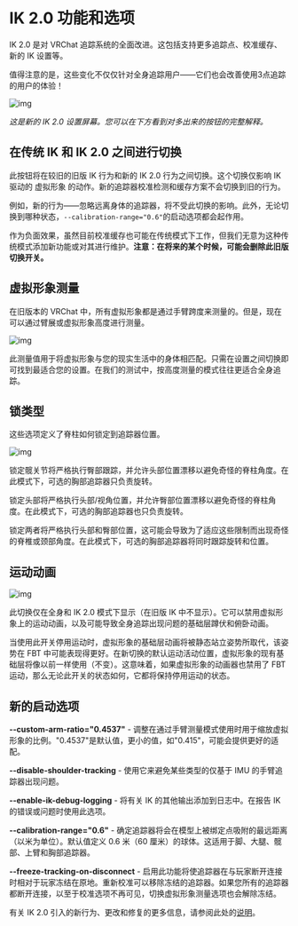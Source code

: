 # IK 2.0 功能和选项

IK 2.0 是对 VRChat 追踪系统的全面改进。这包括支持更多追踪点、校准缓存、新的 IK 设置等。

值得注意的是，这些变化不仅仅针对全身追踪用户——它们也会改善使用3点追踪的用户的体验！

![img](/docs.vrchat.com/images/ik-20-features-and-options-1.png)

*这是新的 IK 2.0 设置屏幕。您可以在下方看到对多出来的按钮的完整解释。*

## 在传统 IK 和 IK 2.0 之间进行切换

此按钮将在较旧的旧版 IK 行为和新的 IK 2.0 行为之间切换。这个切换仅影响 IK 驱动的 虚拟形象 的动作。新的追踪器校准检测和缓存方案不会切换到旧的行为。

例如，新的行为——忽略远离身体的追踪器，将不受此切换的影响。此外，无论切换到哪种状态，`--calibration-range="0.6"`的启动选项都会起作用。

作为负面效果，虽然目前校准缓存也可能在传统模式下工作，但我们无意为这种传统模式添加新功能或对其进行维护。**注意：在将来的某个时候，可能会删除此旧版切换开关。**

## 虚拟形象测量

在旧版本的 VRChat 中，所有虚拟形象都是通过手臂跨度来测量的。但是，现在可以通过臂展或虚拟形象高度进行测量。

![img](/docs.vrchat.com/images/ik-20-features-and-options-2.gif)

此测量值用于将虚拟形象与您的现实生活中的身体相匹配。只需在设置之间切换即可找到最适合您的设置。在我们的测试中，按高度测量的模式往往更适合全身追踪。

## 锁类型

这些选项定义了脊柱如何锁定到追踪器位置。

![img](/docs.vrchat.com/images/ik-20-features-and-options-3.gif)

锁定髋关节将严格执行臀部跟踪，并允许头部位置漂移以避免奇怪的脊柱角度。在此模式下，可选的胸部追踪器只负责旋转。

锁定头部将严格执行头部/视角位置，并允许臀部位置漂移以避免奇怪的脊柱角度。在此模式下，可选的胸部追踪器也只负责旋转。

锁定两者将严格执行头部和臀部位置，这可能会导致为了适应这些限制而出现奇怪的脊椎或颈部角度。在此模式下，可选的胸部追踪器将同时跟踪旋转和位置。

## 运动动画

![img](/docs.vrchat.com/images/ik-20-features-and-options-4.png)

此切换仅在全身和 IK 2.0 模式下显示（在旧版 IK 中不显示）。它可以禁用虚拟形象上的运动动画，以及可能导致全身追踪出现问题的基础层蹲伏和俯卧动画。

当使用此开关停用运动时，虚拟形象的基础层动画将被静态站立姿势所取代，该姿势在 FBT 中可能表现得更好。在新切换的默认运动活动位置，虚拟形象的现有基础层将像以前一样使用（不变）。这意味着，如果虚拟形象的动画器也禁用了 FBT 运动，那么无论此开关的状态如何，它都将保持停用运动的状态。

## 新的启动选项

**--custom-arm-ratio="0.4537"** - 调整在通过手臂测量模式使用时用于缩放虚拟形象的比例。"0.4537"是默认值，更小的值，如"0.415"，可能会提供更好的适配。

**--disable-shoulder-tracking** - 使用它来避免某些类型的仅基于 IMU 的手臂追踪器出现问题。

**--enable-ik-debug-logging** - 将有关 IK 的其他输出添加到日志中。在报告 IK 的错误或问题时使用此选项。

**--calibration-range="0.6"** - 确定追踪器将会在模型上被绑定点吸附的最远距离（以米为单位）。默认值定义 0.6 米（60 厘米）的球体。这适用于脚、大腿、髋部、上臂和胸部追踪器。

**--freeze-tracking-on-disconnect** - 启用此功能将使追踪器在与玩家断开连接时相对于玩家冻结在原地。重新校准可以移除冻结的追踪器。如果您所有的追踪器都断开连接，以至于校准选项不再可见，切换虚拟形象测量选项也会解除冻结。

有关 IK 2.0 引入的新行为、更改和修复的更多信息，请参阅此处的[说明](https://docs.vrchat.com/docs/v2022.2.1/latest-release)。
